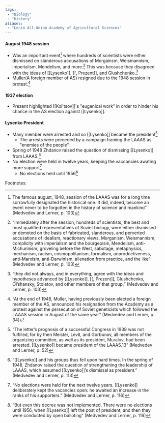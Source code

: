 ```yaml
---
tags:
 - "Biology"
 - "History"
aliases:
 - "Lenin All-Union Academy of Agricultural Sciences"
---
```


#### August 1948 session
 - Was an important event[^1] where hundreds of scientists were either dismissed on slanderous accusations of Morgainsm, Weismannism, imperialism, Mendelism, and more.[^2] This was because they disagreed with the ideas of [[Lysenko]], [[, Prezent]], and Glushchenko.[^3]
 - Muller(A foreign member of AS) resigned due to the 1948 session in protest.[^4]
#### 1937 election
 - Prezent highlighted [[Kol'tsov]]'s "eugenical work" in order to hinder his chance in the AS election against [[Lysenko]].
#### Lysenko President
 - Many member were arrested and so [[Lysenko]] became the president[^5]
	 - The arrests were preceded by a campaign framing the LAAAS as "enemies of the people"
 - Spring of 1948 Zhdanov raised the question of dismissing [[Lysenko]] from LAAAS.[^6]
 - No election were held in twelve years, keeping the vaccancies awating more support[^7]
	 - No elections held until 1956[^8]

Footnotes:
[^1]:The famous august, 1948, session of the LAAAS  was for a long time sorrowfully designated the historical one.  It did, indeed, become an event never to be forgotten in the  history of science and mankind”  (Medvedev and Lerner, p. 103)

[^2]:“Immediately after the session, hundreds of scientists, the  best and most qualified representatives of Soviet biology, were  either dismissed or demoted on the basis of fabricated,  slanderous, and perverted accusations of idealism, reactionary  views, Morganism, Weismannism, complicity with imperialism  and the bourgeoisie, Mendelism, anti-Michurinism, groveling  before the West, sabotage, metaphysics, mechanism, racism,  cosmopolitanism, formalism, unproductiveness, anti-Marxism,  anti-Darwinism, alienation from practice, and the like”  (Medvedev and Lerner, p. 103)

[^3]:“they  did not always, and in everything, agree with the ideas and  hypotheses advanced by [[Lysenko]], [[, Prezent]], Glushchenko,  Ol’shansky, Stoletov, and other members of that group.”  (Medvedev and Lerner, p. 103)

[^4]:“At the end of 1948, Muller, having previously been elected  a foreign member of the AS, announced his resignation from  the Academy as a protest against the persecution of Soviet  geneticists which followed the LAAAS session in August of  the same year”  (Medvedev and Lerner, p. 34)

[^5]:“The letter’s prognosis of a successful Congress in 1938 was  not fulfilled, for by then Meister, Levit, and Gorbunov, all  members of the organizing committee, as well as its president,  Muralov, had been arrested. [[Lysenko]] became president of the  LAAAS.13”  (Medvedev and Lerner, p. 52)

[^6]:“[[Lysenko]] and his groups thus fell upon hard times. In the  spring of 1948, Zhdanov raised the question of strengthening  the leadership of LAAAS, which assumed [[Lysenko]]’s dismissal  as president.”  (Medvedev and Lerner, p. 113)

[^7]:“No elections  were held for the next twelve years. [[Lysenko]] deliberately  kept the vacancies open: he awaited an increase in the ranks  of his supporters.”  (Medvedev and Lerner, p. 116)

[^8]:“But even this decree was not implemented. There were no  elections until 1956, when [[Lysenko]] left the post of president,  and then they were conducted by open balloting”  (Medvedev and Lerner, p. 116)
<!--stackedit_data:
eyJoaXN0b3J5IjpbMTY5NzEwMDY4OF19
-->